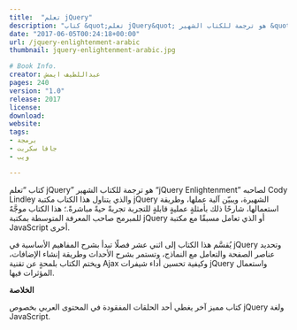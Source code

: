 ```yaml
---
title:  "تعلم jQuery"
description: "كتاب &quot;تعلم jQuery&quot; هو ترجمة للكتاب الشهير &quot;jQuery Enlightenment&quot; لصاحبه Cody Lindley والذي يتناول هذا الكتاب مكتبة jQuery الشهيرة، ويبيّن آلية عملها."
date: "2017-06-05T00:24:18+00:00"
url: /jquery-enlightenment-arabic
thumbnail: jquery-enlightenment-arabic.jpg

# Book Info.
creator: عبداللطيف ايمش
pages: 240
version: "1.0"
release: 2017
license: 
download:
website:
tags:
- برمجة
- جافا سكربت
- ويب

---
```


كتاب “تعلم jQuery” هو ترجمة للكتاب الشهير “jQuery Enlightenment” لصاحبه Cody Lindley والذي يتناول هذا الكتاب مكتبة jQuery الشهيرة، ويبيّن آلية عملها، وطريقة استعمالها، شارحًا ذلك بأمثلةٍ عمليةٍ قابلةٍ للتجربة تجربةً حيةً مباشرةً.؛ هذا الكتاب موجَّهٌ للمبرمج صاحب المعرفة المتوسطة بمكتبة jQuery أو الذي تعامل مسبقًا مع مكتبة JavaScript أخرى.

يُقسَّم هذا الكتاب إلى اثني عشر فصلًا تبدأ بشرح المفاهيم الأساسية في jQuery وتحديد عناصر الصفحة والتعامل مع النماذج، وتستمر بشرح الأحداث وطريقة إنشاء الإضافات، ويختم الكتاب بلمحةٍ عن تقنية Ajax وكيفية تحسين أداء شيفرات jQuery واستعمال المؤثرات فيها.

**الخلاصة**

كتاب مميز آخر يغطي أحد الحلقات المفقودة في المحتوى العربي بخصوص jQuery ولغة JavaScript.
